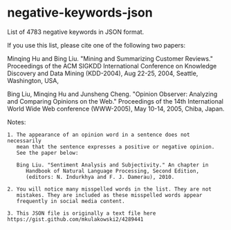 negative-keywords-json
======================

List of 4783 negative keywords in JSON format.

If you use this list, please cite one of the following two papers:
 
   Minqing Hu and Bing Liu. "Mining and Summarizing Customer Reviews." 
       Proceedings of the ACM SIGKDD International Conference on Knowledge 
       Discovery and Data Mining (KDD-2004), Aug 22-25, 2004, Seattle, 
       Washington, USA,
       
   Bing Liu, Minqing Hu and Junsheng Cheng. "Opinion Observer: Analyzing 
       and Comparing Opinions on the Web." Proceedings of the 14th 
       International World Wide Web conference (WWW-2005), May 10-14, 
      2005, Chiba, Japan.

 Notes: 
 
    1. The appearance of an opinion word in a sentence does not necessarily  
       mean that the sentence expresses a positive or negative opinion. 
       See the paper below:

       Bing Liu. "Sentiment Analysis and Subjectivity." An chapter in 
          Handbook of Natural Language Processing, Second Edition, 
          (editors: N. Indurkhya and F. J. Damerau), 2010.

    2. You will notice many misspelled words in the list. They are not 
       mistakes. They are included as these misspelled words appear 
       frequently in social media content. 

    3. This JSON file is originally a text file here https://gist.github.com/mkulakowski2/4289441
